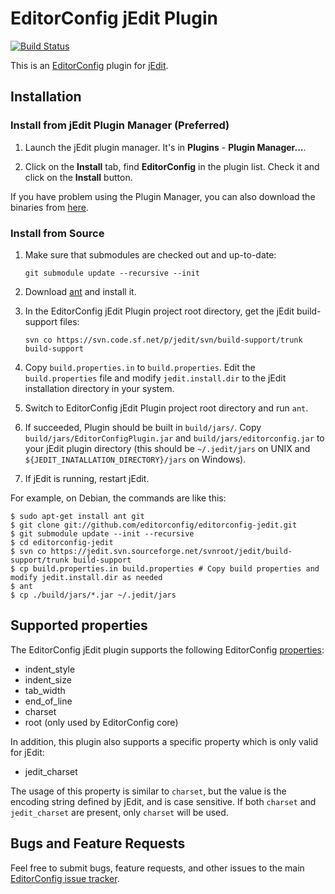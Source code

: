 # EditorConfig jEdit Plugin

[![Build Status](https://secure.travis-ci.org/editorconfig/editorconfig-jedit.svg?branch=master)](http://travis-ci.org/editorconfig/editorconfig-jedit)

This is an [EditorConfig][] plugin for [jEdit][].

## Installation

### Install from jEdit Plugin Manager (Preferred)

1.  Launch the jEdit plugin manager. It's in **Plugins** - **Plugin Manager...**.

2.  Click on the **Install** tab, find **EditorConfig** in the plugin list.
    Check it and click on the **Install** button.

If you have problem using the Plugin Manager, you can also download the binaries
from [here](http://plugins.jedit.org/plugins/?EditorConfig).

### Install from Source

1.  Make sure that submodules are checked out and up-to-date:

        git submodule update --recursive --init

2.  Download [ant][] and install it.

3.  In the EditorConfig jEdit Plugin project root directory, get the jEdit
    build-support files:

        svn co https://svn.code.sf.net/p/jedit/svn/build-support/trunk build-support

4.  Copy `build.properties.in` to `build.properties`. Edit the
    `build.properties` file and modify `jedit.install.dir` to the jEdit
    installation directory in your system.

5.  Switch to EditorConfig jEdit Plugin project root directory and run `ant`.

6.  If succeeded, Plugin should be built in `build/jars/`. Copy
    `build/jars/EditorConfigPlugin.jar` and `build/jars/editorconfig.jar` to your
    jEdit plugin directory (this should be `~/.jedit/jars` on UNIX and
    `${JEDIT_INATALLATION_DIRECTORY}/jars` on Windows).

6.  If jEdit is running, restart jEdit.

For example, on Debian, the commands are like this:

```Shell
$ sudo apt-get install ant git
$ git clone git://github.com/editorconfig/editorconfig-jedit.git
$ git submodule update --init --recursive
$ cd editorconfig-jedit
$ svn co https://jedit.svn.sourceforge.net/svnroot/jedit/build-support/trunk build-support
$ cp build.properties.in build.properties # Copy build properties and modify jedit.install.dir as needed
$ ant
$ cp ./build/jars/*.jar ~/.jedit/jars
```

## Supported properties

The EditorConfig jEdit plugin supports the following EditorConfig [properties][]:

* indent_style
* indent_size
* tab_width
* end_of_line
* charset
* root (only used by EditorConfig core)

In addition, this plugin also supports a specific property which is only valid for jEdit:

* jedit_charset

The usage of this property is similar to `charset`, but the value is the
encoding string defined by jEdit, and is case sensitive. If both `charset` and
`jedit_charset` are present, only `charset` will be used.

## Bugs and Feature Requests

Feel free to submit bugs, feature requests, and other issues to the main
[EditorConfig issue tracker](https://github.com/editorconfig/editorconfig/issues).


[ant]: http://ant.apache.org
[EditorConfig]: http://editorconfig.org
[EditorConfig core]: https://github.com/editorconfig/editorconfig-core
[jEdit]: http://www.jedit.org
[properties]: http://editorconfig.org/#supported-properties
